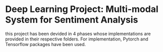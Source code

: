 # Deep Learning Project: Multi-modal System for Sentiment Analysis
this project has been devided in 4 phases whose implementations are provided in their respective folders. For implementation, Pytorch and Tensorflow packages have been used.
